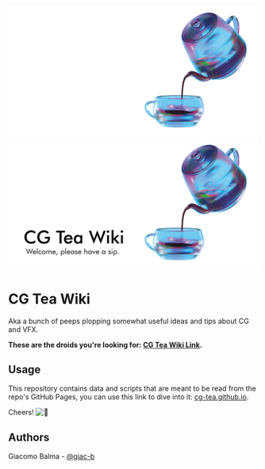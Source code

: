 ![CG Tea Wiki](docs/assets/images/hero_banner.png#gh-dark-mode-only)
![CG Tea Wiki](docs/assets/images/hero_banner_light.png#gh-light-mode-only)

# CG Tea Wiki
Aka a bunch of peeps plopping somewhat useful ideas and tips about CG and VFX.

**These are the droids you're looking for: [CG Tea Wiki Link](https://cg-tea.github.io/).**

## Usage
This repository contains data and scripts that are meant to be read from the repo's GitHub Pages, you can use this link to dive into it: [cg-tea.github.io](https://cg-tea.github.io/).

Cheers! <img src="https://fonts.gstatic.com/s/e/notoemoji/latest/1f37b/512.gif" alt="🍻" width="16" height="16">

## Authors
Giacomo Balma - [@giac-b](https://www.github.com/giac-b)